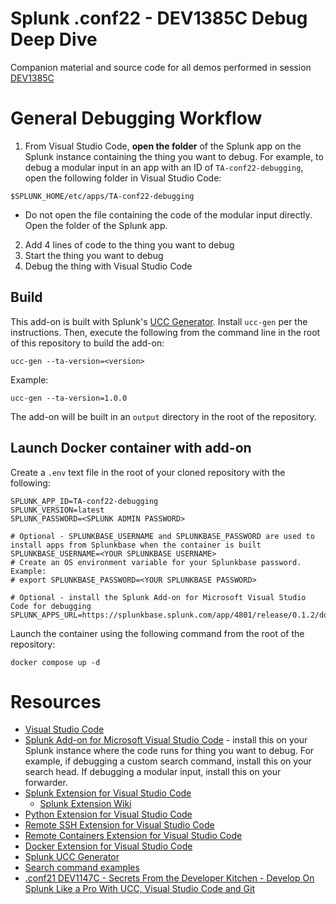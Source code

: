 # Splunk .conf22 - DEV1385C Debug Deep Dive
Companion material and source code for all demos performed in session [DEV1385C](https://conf.splunk.com/sessions.html?search=dev1385c#/)

# General Debugging Workflow
  1. From Visual Studio Code, **open the folder** of the Splunk app on the Splunk instance containing the thing you want to debug.  For example, to debug a modular input in an app with an ID of `TA-conf22-debugging`, open the following folder in Visual Studio Code:

    $SPLUNK_HOME/etc/apps/TA-conf22-debugging

  * Do not open the file containing the code of the modular input directly.  Open the folder of the Splunk app.

  2. Add 4 lines of code to the thing you want to debug
  3. Start the thing you want to debug
  4. Debug the thing with Visual Studio Code

## Build
This add-on is built with Splunk's [UCC Generator](https://github.com/splunk/addonfactory-ucc-generator).  Install `ucc-gen` per the instructions. Then, execute the following from the command line in the root of this repository to build the add-on:

    ucc-gen --ta-version=<version>

Example:

    ucc-gen --ta-version=1.0.0

The add-on will be built in an `output` directory in the root of the repository.

## Launch Docker container with add-on

Create a `.env` text file in the root of your cloned repository with the following:

```
SPLUNK_APP_ID=TA-conf22-debugging
SPLUNK_VERSION=latest
SPLUNK_PASSWORD=<SPLUNK ADMIN PASSWORD>

# Optional - SPLUNKBASE_USERNAME and SPLUNKBASE_PASSWORD are used to install apps from Splunkbase when the container is built
SPLUNKBASE_USERNAME=<YOUR SPLUNKBASE USERNAME>
# Create an OS environment variable for your Splunkbase password.  Example:
# export SPLUNKBASE_PASSWORD=<YOUR SPLUNKBASE PASSWORD>

# Optional - install the Splunk Add-on for Microsoft Visual Studio Code for debugging
SPLUNK_APPS_URL=https://splunkbase.splunk.com/app/4801/release/0.1.2/download
```

Launch the container using the following command from the root of the repository:

    docker compose up -d

# Resources
* [Visual Studio Code](https://code.visualstudio.com/)
* [Splunk Add-on for Microsoft Visual Studio Code](https://splunkbase.splunk.com/app/4801/) - install this on your Splunk instance where the code runs for thing you want to debug.  For example, if debugging a custom search command, install this on your search head.  If debugging a modular input, install this on your forwarder.
* [Splunk Extension for Visual Studio Code](https://marketplace.visualstudio.com/items?itemName=Splunk.splunk)
  * [Splunk Extension Wiki](https://github.com/splunk/vscode-extension-splunk/wiki)
* [Python Extension for Visual Studio Code](https://marketplace.visualstudio.com/items?itemName=ms-python.python)
* [Remote SSH Extension for Visual Studio Code](https://marketplace.visualstudio.com/items?itemName=ms-vscode-remote.remote-ssh)
* [Remote Containers Extension for Visual Studio Code](https://marketplace.visualstudio.com/items?itemName=ms-vscode-remote.remote-containers)
* [Docker Extension for Visual Studio Code](https://marketplace.visualstudio.com/items?itemName=ms-azuretools.vscode-docker)
* [Splunk UCC Generator](https://github.com/splunk/addonfactory-ucc-generator)
* [Search command examples](https://github.com/splunk/splunk-sdk-python/tree/master/examples/searchcommands_app)
* [.conf21 DEV1147C - Secrets From the Developer Kitchen - Develop On Splunk Like a Pro With UCC, Visual Studio Code and Git](https://conf.splunk.com/watch/conf-online.html?search=dev1147c)